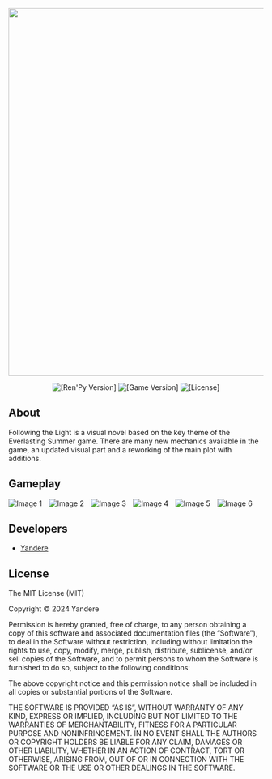 <p align="center">
 <img src="https://i.imgur.com/B2GEsgB.png" width="726" length="2000">
</p>

<p align="center">
 <img src="https://img.shields.io/badge/Ren'Py-7.4.11-grin" alt="[Ren'Py Version]">
 <img src="https://img.shields.io/badge/Follow_the_light-1.6-pink" alt="[Game Version]">
 <img src="https://img.shields.io/badge/License-MIT-blue" alt="[License]">
</p>

## About

Following the Light is a visual novel based on the key theme of the Everlasting Summer game. There are many new mechanics available in the game, an updated visual part and a reworking of the main plot with additions.

## Gameplay

<div class=container>
        <div class="item" style="display: inline-block; margin-right: 10px;"><img src="https://i.imgur.com/Rjuj3mX.png" alt="Image 1"></div>
        <div class="item" style="display: inline-block; margin-right: 10px;"><img src="https://i.imgur.com/WqVXF3N.png" alt="Image 2"></div>
        <div class="item" style="display: inline-block; margin-right: 10px;"><img src="https://i.imgur.com/b9TQg1i.png" alt="Image 3"></div>
        <div class="item" style="display: inline-block; margin-right: 10px;"><img src="https://i.imgur.com/B2GEsgB.png" alt="Image 4"></div>
        <div class="item" style="display: inline-block; margin-right: 10px;"><img src="https://i.imgur.com/B2GEsgB.png" alt="Image 5"></div>
        <div class="item" style="display: inline-block; margin-right: 10px;"><img src="https://i.imgur.com/B2GEsgB.png" alt="Image 6"></div>
</div>          




## Developers

- [Yandere](https://github.com/yangasai)

## License

The MIT License (MIT)

Copyright © 2024 Yandere


Permission is hereby granted, free of charge, to any person obtaining a copy
of this software and associated documentation files (the “Software”), to deal
in the Software without restriction, including without limitation the rights
to use, copy, modify, merge, publish, distribute, sublicense, and/or sell
copies of the Software, and to permit persons to whom the Software is
furnished to do so, subject to the following conditions:

The above copyright notice and this permission notice shall be included in
all copies or substantial portions of the Software.

THE SOFTWARE IS PROVIDED “AS IS”, WITHOUT WARRANTY OF ANY KIND, EXPRESS OR
IMPLIED, INCLUDING BUT NOT LIMITED TO THE WARRANTIES OF MERCHANTABILITY,
FITNESS FOR A PARTICULAR PURPOSE AND NONINFRINGEMENT. IN NO EVENT SHALL THE
AUTHORS OR COPYRIGHT HOLDERS BE LIABLE FOR ANY CLAIM, DAMAGES OR OTHER
LIABILITY, WHETHER IN AN ACTION OF CONTRACT, TORT OR OTHERWISE, ARISING FROM,
OUT OF OR IN CONNECTION WITH THE SOFTWARE OR THE USE OR OTHER DEALINGS IN
THE SOFTWARE.
